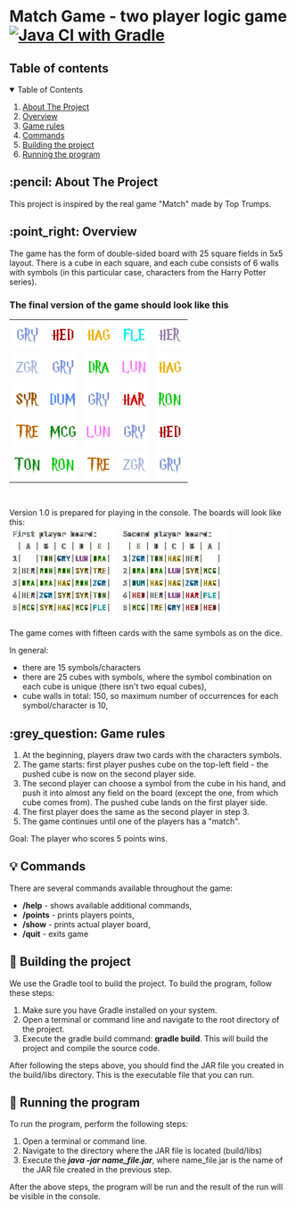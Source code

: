# Match Game - two player logic game [![Java CI with Gradle](https://github.com/michal-baran/MatchGame/actions/workflows/gradle.yml/badge.svg)](https://github.com/michal-baran/MatchGame/actions/workflows/gradle.yml)

<!-- TABLE OF CONTENTS -->
<h2 id="about-the-project">Table of contents</h2>
<details open="open">
  <summary>Table of Contents</summary>
  <ol>
    <li><a href="#about-the-project">About The Project</a></li>
    <li><a href="#overview">Overview</a></li>
    <li><a href="#game-rules">Game rules</a></li>
    <li><a href="#commands">Commands</a></li>
    <li><a href="#building">Building the project</a></li>
    <li><a href="#running">Running the program</a></li>
  </ol>
</details>
<!-- ABOUT THE PROJECT -->
<h2 id="about-the-project"> :pencil: About The Project</h2>
This project is inspired by the real game "Match" made by Top Trumps.

<!-- OVERVIEW -->
<h2 id="overview"> :point_right: Overview</h2>

The game has the form of double-sided board with 25 square fields in 5x5 layout. There is a cube in each square, and each cube consists of 6 walls with symbols (in this particular case, characters from the Harry Potter series).

### The final version of the game should look like this
<table>
  <tr>
    <td><img src="/src/main/resources/images/gry.png"></td>
    <td><img src="/src/main/resources/images/hed.png"></td>
    <td><img src="/src/main/resources/images/hag.png"></td>
    <td><img src="/src/main/resources/images/fle.png"></td>
    <td><img src="/src/main/resources/images/her.png"></td>
  </tr>
  <tr>
    <td><img src="/src/main/resources/images/zgr.png"></td>
    <td><img src="/src/main/resources/images/gry.png"></td>
    <td><img src="/src/main/resources/images/dra.png"></td>
    <td><img src="/src/main/resources/images/lun.png"></td>
    <td><img src="/src/main/resources/images/hag.png"></td>
  </tr>
  <tr>
    <td><img src="/src/main/resources/images/syr.png"></td>
    <td><img src="/src/main/resources/images/dum.png"></td>
    <td><img src="/src/main/resources/images/gry.png"></td>
    <td><img src="/src/main/resources/images/har.png"></td>
    <td><img src="/src/main/resources/images/ron.png"></td>
  </tr>
    <tr>
    <td><img src="/src/main/resources/images/tre.png"></td>
    <td><img src="/src/main/resources/images/mcg.png"></td>
    <td><img src="/src/main/resources/images/lun.png"></td>
    <td><img src="/src/main/resources/images/gry.png"></td>
    <td><img src="/src/main/resources/images/hed.png"></td>
  </tr>
      <tr>
    <td><img src="/src/main/resources/images/ton.png"></td>
    <td><img src="/src/main/resources/images/ron.png"></td>
    <td><img src="/src/main/resources/images/tre.png"></td>
    <td><img src="/src/main/resources/images/zgr.png"></td>
    <td><img src="/src/main/resources/images/gry.png"></td>
  </tr>
</table>
<br>

Version 1.0 is prepared for playing in the console. The boards will look like this:
<br>
  <img src="/src/main/resources/images/1Pboard.png">
  <img src="/src/main/resources/images/2Pboard.png">


The game comes with fifteen cards with the same symbols as on the dice.

In general:
- there are 15 symbols/characters
- there are 25 cubes with symbols, where the symbol combination on each cube is unique (there isn't two equal cubes),
- cube walls in total: 150, so maximum number of occurrences for each symbol/character is 10,

<!-- GAME RULES -->
<h2 id="game-rules"> :grey_question: Game rules</h2>

1. At the beginning, players draw two cards with the characters symbols.
2. The game starts: first player pushes cube on the top-left field - the pushed cube is now on the second player side.
3. The second player can choose a symbol from the cube in his hand, and push it into almost any field on the board (except the one, from which cube comes from). The pushed cube lands on the first player side.
4. The first player does the same as the second player in step 3.
5. The game continues until one of the players has a "match".

Goal:
The player who scores 5 points wins.

<!-- Commands -->
<h2 id="commands"> 💡 Commands</h2>
There are several commands available throughout the game:

- <b>/help</b> - shows available additional commands,
- <b>/points</b> - prints players points,
- <b>/show</b> - prints actual player board,
- <b>/quit</b> - exits game

<!-- Building -->
<h2 id="building"> 🔨 Building the project</h2>

We use the Gradle tool to build the project. To build the program, follow these steps:
1. Make sure you have Gradle installed on your system.
2. Open a terminal or command line and navigate to the root directory of the project.
3. Execute the gradle build command: **gradle build**. This will build the project and compile the source code.

After following the steps above, you should find the JAR file you created in the build/libs directory. This is the executable file that you can run.

<!-- Running the program -->
<h2 id="running"> 🚀 Running the program</h2>
To run the program, perform the following steps:

1. Open a terminal or command line.
2. Navigate to the directory where the JAR file is located (build/libs)
3. Execute the ***java -jar name_file.jar***, where name_file.jar is the name of the JAR file created in the previous step.

After the above steps, the program will be run and the result of the run will be visible in the console.
